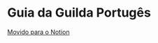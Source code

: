# Guia da Guilda Portugês

[Movido para o Notion](https://www.notion.so/makersnetwork/Guilda-NEAR-efd288601a6f4163816729ad71cc329b)
